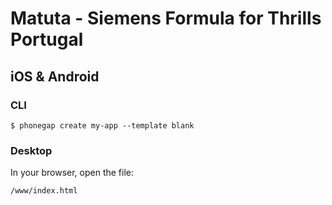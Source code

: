 # Matuta - Siemens Formula for Thrills Portugal

## iOS & Android

### CLI

    $ phonegap create my-app --template blank

### Desktop

In your browser, open the file:

    /www/index.html


